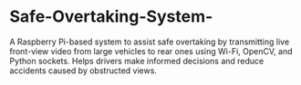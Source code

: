 # Safe-Overtaking-System-
A Raspberry Pi-based system to assist safe overtaking by transmitting live front-view video from large vehicles to rear ones using Wi-Fi, OpenCV, and Python sockets. Helps drivers make informed decisions and reduce accidents caused by obstructed views.
